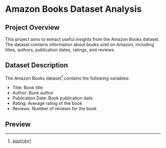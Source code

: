 

# Amazon Books Dataset Analysis

## Project Overview
This project aims to extract useful insights from the Amazon Books dataset. The dataset contains information about books sold on Amazon, including titles, authors, publication dates, ratings, and reviews.

## Dataset Description
The Amazon Books dataset[^1] contains the following variables:

- Title: Book title
- Author: Book author
- Publication Date: Book publication date
- Rating: Average rating of the book
- Reviews: Number of reviews for the book

## Preview
<a href="https://github.com/Snp-Rj-Ind-code-error-420/book-dataset-amazon/blob/main/asset/2025-04-14%2011-25-31.mp4"></a>

[^1]: [source](https://www.kaggle.com/datasets/sootersaalu/amazon-top-50-bestselling-books-2009-2019?resource=download)